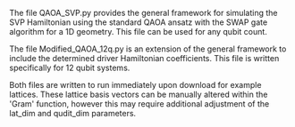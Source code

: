 The file QAOA_SVP.py provides the general framework for simulating the SVP Hamiltonian using the standard QAOA ansatz with the SWAP gate algorithm for a 1D geometry. 
This file can be used for any qubit count.

The file Modified_QAOA_12q.py is an extension of the general framework to include the determined driver Hamiltonian coefficients.
This file is written specifically for 12 qubit systems.

Both files are written to run immediately upon download for example lattices. 
These lattice basis vectors can be manually altered within the 'Gram' function, however this may require additional adjustment of the lat_dim and qudit_dim parameters.
